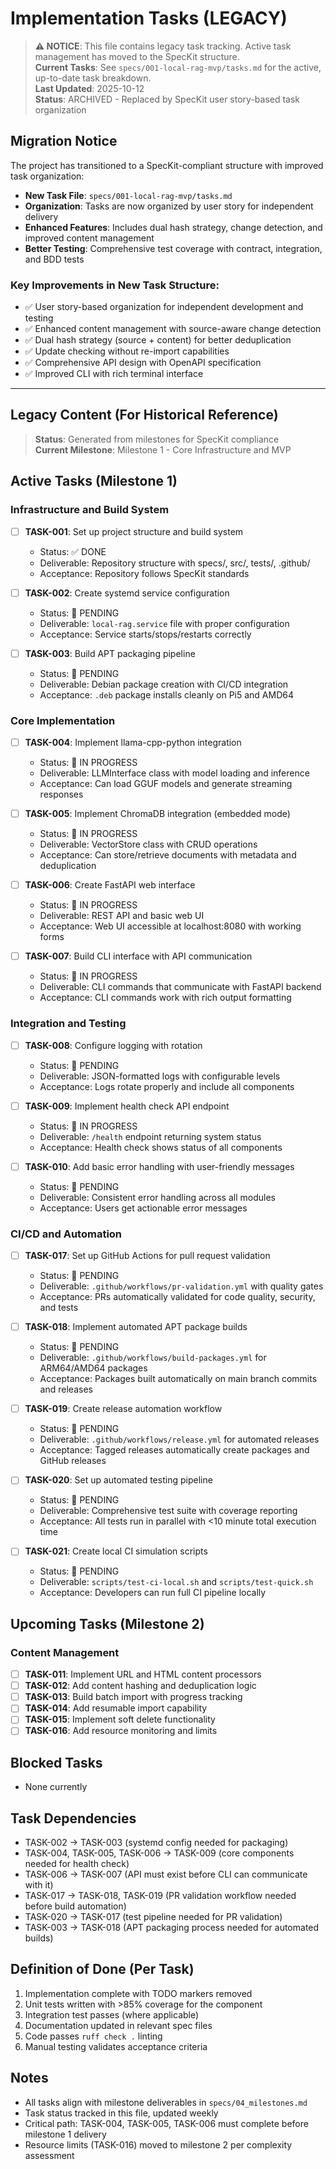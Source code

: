 # Implementation Tasks (LEGACY)

> **⚠️ NOTICE**: This file contains legacy task tracking. Active task management has moved to the SpecKit structure.  
> **Current Tasks**: See `specs/001-local-rag-mvp/tasks.md` for the active, up-to-date task breakdown.  
> **Last Updated**: 2025-10-12  
> **Status**: ARCHIVED - Replaced by SpecKit user story-based task organization

## Migration Notice

The project has transitioned to a SpecKit-compliant structure with improved task organization:

- **New Task File**: `specs/001-local-rag-mvp/tasks.md`
- **Organization**: Tasks are now organized by user story for independent delivery
- **Enhanced Features**: Includes dual hash strategy, change detection, and improved content management
- **Better Testing**: Comprehensive test coverage with contract, integration, and BDD tests

### Key Improvements in New Task Structure:
- ✅ User story-based organization for independent development and testing
- ✅ Enhanced content management with source-aware change detection
- ✅ Dual hash strategy (source + content) for better deduplication
- ✅ Update checking without re-import capabilities
- ✅ Comprehensive API design with OpenAPI specification
- ✅ Improved CLI with rich terminal interface

---

## Legacy Content (For Historical Reference)

> **Status**: Generated from milestones for SpecKit compliance  
> **Current Milestone**: Milestone 1 - Core Infrastructure and MVP

## Active Tasks (Milestone 1)

### Infrastructure and Build System
- [ ] **TASK-001**: Set up project structure and build system
  - Status: ✅ DONE  
  - Deliverable: Repository structure with specs/, src/, tests/, .github/
  - Acceptance: Repository follows SpecKit standards

- [ ] **TASK-002**: Create systemd service configuration  
  - Status: 🔄 PENDING
  - Deliverable: `local-rag.service` file with proper configuration
  - Acceptance: Service starts/stops/restarts correctly

- [ ] **TASK-003**: Build APT packaging pipeline
  - Status: 🔄 PENDING  
  - Deliverable: Debian package creation with CI/CD integration
  - Acceptance: `.deb` package installs cleanly on Pi5 and AMD64

### Core Implementation
- [ ] **TASK-004**: Implement llama-cpp-python integration
  - Status: 🔄 IN PROGRESS
  - Deliverable: LLMInterface class with model loading and inference
  - Acceptance: Can load GGUF models and generate streaming responses

- [ ] **TASK-005**: Implement ChromaDB integration (embedded mode)
  - Status: 🔄 IN PROGRESS  
  - Deliverable: VectorStore class with CRUD operations
  - Acceptance: Can store/retrieve documents with metadata and deduplication

- [ ] **TASK-006**: Create FastAPI web interface
  - Status: 🔄 IN PROGRESS
  - Deliverable: REST API and basic web UI
  - Acceptance: Web UI accessible at localhost:8080 with working forms

- [ ] **TASK-007**: Build CLI interface with API communication
  - Status: 🔄 IN PROGRESS
  - Deliverable: CLI commands that communicate with FastAPI backend  
  - Acceptance: CLI commands work with rich output formatting

### Integration and Testing  
- [ ] **TASK-008**: Configure logging with rotation
  - Status: 🔄 PENDING
  - Deliverable: JSON-formatted logs with configurable levels
  - Acceptance: Logs rotate properly and include all components

- [ ] **TASK-009**: Implement health check API endpoint
  - Status: 🔄 IN PROGRESS
  - Deliverable: `/health` endpoint returning system status
  - Acceptance: Health check shows status of all components

- [ ] **TASK-010**: Add basic error handling with user-friendly messages
  - Status: 🔄 PENDING  
  - Deliverable: Consistent error handling across all modules
  - Acceptance: Users get actionable error messages

### CI/CD and Automation
- [ ] **TASK-017**: Set up GitHub Actions for pull request validation
  - Status: 🔄 PENDING
  - Deliverable: `.github/workflows/pr-validation.yml` with quality gates
  - Acceptance: PRs automatically validated for code quality, security, and tests

- [ ] **TASK-018**: Implement automated APT package builds
  - Status: 🔄 PENDING  
  - Deliverable: `.github/workflows/build-packages.yml` for ARM64/AMD64 packages
  - Acceptance: Packages built automatically on main branch commits and releases

- [ ] **TASK-019**: Create release automation workflow
  - Status: 🔄 PENDING
  - Deliverable: `.github/workflows/release.yml` for automated releases
  - Acceptance: Tagged releases automatically create packages and GitHub releases

- [ ] **TASK-020**: Set up automated testing pipeline  
  - Status: 🔄 PENDING
  - Deliverable: Comprehensive test suite with coverage reporting
  - Acceptance: All tests run in parallel with <10 minute total execution time

- [ ] **TASK-021**: Create local CI simulation scripts
  - Status: 🔄 PENDING
  - Deliverable: `scripts/test-ci-local.sh` and `scripts/test-quick.sh`
  - Acceptance: Developers can run full CI pipeline locally

## Upcoming Tasks (Milestone 2)

### Content Management
- [ ] **TASK-011**: Implement URL and HTML content processors
- [ ] **TASK-012**: Add content hashing and deduplication logic  
- [ ] **TASK-013**: Build batch import with progress tracking
- [ ] **TASK-014**: Add resumable import capability
- [ ] **TASK-015**: Implement soft delete functionality
- [ ] **TASK-016**: Add resource monitoring and limits

## Blocked Tasks
- None currently

## Task Dependencies
- TASK-002 → TASK-003 (systemd config needed for packaging)
- TASK-004, TASK-005, TASK-006 → TASK-009 (core components needed for health check)
- TASK-006 → TASK-007 (API must exist before CLI can communicate with it)
- TASK-017 → TASK-018, TASK-019 (PR validation workflow needed before build automation)
- TASK-020 → TASK-017 (test pipeline needed for PR validation)
- TASK-003 → TASK-018 (APT packaging process needed for automated builds)

## Definition of Done (Per Task)
1. Implementation complete with TODO markers removed
2. Unit tests written with >85% coverage for the component
3. Integration test passes (where applicable)  
4. Documentation updated in relevant spec files
5. Code passes `ruff check .` linting
6. Manual testing validates acceptance criteria

## Notes
- All tasks align with milestone deliverables in `specs/04_milestones.md`
- Task status tracked in this file, updated weekly
- Critical path: TASK-004, TASK-005, TASK-006 must complete before milestone 1 delivery
- Resource limits (TASK-016) moved to milestone 2 per complexity assessment